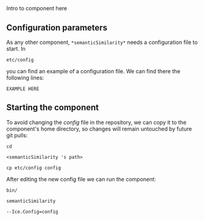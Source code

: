 ```
```
#
``` semanticSimilarity
```
Intro to component here


## Configuration parameters
As any other component,
``` *semanticSimilarity* ```
needs a configuration file to start. In

    etc/config

you can find an example of a configuration file. We can find there the following lines:

    EXAMPLE HERE

    
## Starting the component
To avoid changing the *config* file in the repository, we can copy it to the component's home directory, so changes will remain untouched by future git pulls:

    cd

``` <semanticSimilarity 's path> ```

    cp etc/config config
    
After editing the new config file we can run the component:

    bin/

```semanticSimilarity ```

    --Ice.Config=config
